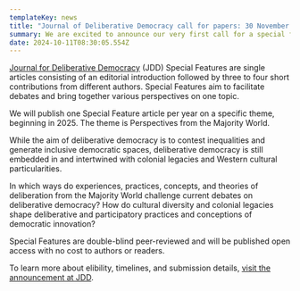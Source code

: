 ```yaml
---
templateKey: news
title: "Journal of Deliberative Democracy call for papers: 30 November Deadline"
summary: We are excited to announce our very first call for a special feature at the Journal for Deliberative Democracy.
date: 2024-10-11T08:30:05.554Z
---
```

[Journal for Deliberative Democracy](https://delibdemjournal.org) (JDD) Special Features are single articles consisting of an editorial introduction followed by three to four short contributions from different authors. Special Features aim to facilitate debates and bring together various perspectives on one topic.

We will publish one Special Feature article per year on a specific theme, beginning in 2025. The theme is Perspectives from the Majority World.

While the aim of deliberative democracy is to contest inequalities and generate inclusive democratic spaces, deliberative democracy is still embedded in and intertwined with colonial legacies and Western cultural particularities.

In which ways do experiences, practices, concepts, and theories of deliberation from the Majority World challenge current debates on deliberative democracy? How do cultural diversity and colonial legacies shape deliberative and participatory practices and conceptions of democratic innovation?

Special Features are double-blind peer-reviewed and will be published open access with no cost to authors or readers.

To learn more about elibility, timelines, and submission details, [visit the announcement at JDD](https://delibdemjournal.org/news/34/).